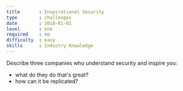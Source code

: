 ```yaml
---
title       : Inspirational Security
type        : challenges
date        : 2018-01-01
level       : one
required    : no
difficulty  : easy
skills      : Industry Knowledge
---
```

Describe three companies who understand security and inspire you:

- what do they do that's great?
- how can it be replicated?
